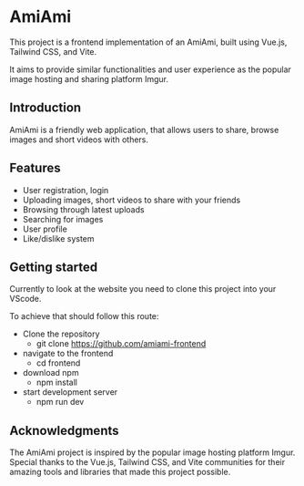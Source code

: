 # AmiAmi

This project is a frontend implementation of an AmiAmi, built using Vue.js, Tailwind CSS, and Vite. 

It aims to provide similar functionalities and user experience as the popular image hosting and sharing platform Imgur.

## Introduction

AmiAmi is a friendly web application, that allows users to share, browse images and short videos with others. 

## Features

- User registration, login
- Uploading images, short videos to share with your friends
- Browsing through latest uploads
- Searching for images
- User profile
- Like/dislike system

## Getting started

Currently to look at the website you need to clone this project into your VScode.

To achieve that should follow this route:

- Clone the repository
  - git clone https://github.com/amiami-frontend
- navigate to the frontend 
  - cd frontend
- download npm
  - npm install
- start development server
  - npm run dev

## Acknowledgments
The AmiAmi project is inspired by the popular image hosting platform Imgur. 
Special thanks to the Vue.js, Tailwind CSS, and Vite communities for their amazing tools and libraries that made this project possible. 
